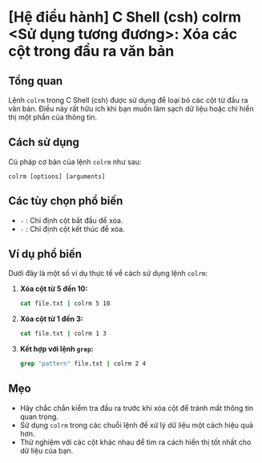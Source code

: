 # [Hệ điều hành] C Shell (csh) colrm <Sử dụng tương đương>: Xóa các cột trong đầu ra văn bản

## Tổng quan
Lệnh `colrm` trong C Shell (csh) được sử dụng để loại bỏ các cột từ đầu ra văn bản. Điều này rất hữu ích khi bạn muốn làm sạch dữ liệu hoặc chỉ hiển thị một phần của thông tin.

## Cách sử dụng
Cú pháp cơ bản của lệnh `colrm` như sau:

```
colrm [options] [arguments]
```

## Các tùy chọn phổ biến
- `-` : Chỉ định cột bắt đầu để xóa.
- `-` : Chỉ định cột kết thúc để xóa.

## Ví dụ phổ biến
Dưới đây là một số ví dụ thực tế về cách sử dụng lệnh `colrm`:

1. **Xóa cột từ 5 đến 10:**
   ```csh
   cat file.txt | colrm 5 10
   ```

2. **Xóa cột từ 1 đến 3:**
   ```csh
   cat file.txt | colrm 1 3
   ```

3. **Kết hợp với lệnh `grep`:**
   ```csh
   grep "pattern" file.txt | colrm 2 4
   ```

## Mẹo
- Hãy chắc chắn kiểm tra đầu ra trước khi xóa cột để tránh mất thông tin quan trọng.
- Sử dụng `colrm` trong các chuỗi lệnh để xử lý dữ liệu một cách hiệu quả hơn.
- Thử nghiệm với các cột khác nhau để tìm ra cách hiển thị tốt nhất cho dữ liệu của bạn.